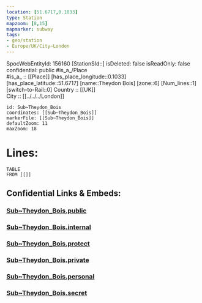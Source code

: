 ```yaml
---
location: [51.6717,0.1033] 
type: Station 
mapzoom: [8,15] 
mapmarker: subway 
tags:
- geo/station
- Europe/UK/City~London
---
```

SpocWebEntityId: 156160
[StationSId::] 
isDeleted: false
isReadOnly: false
confidential: public
#is_a_/Place  
#is_a_ :: [[Place]] 
[has_place_longitude::0.1033] 
[has_place_latitude::51.6717] 
[name::Theydon Bois] 
[zone::6] 
[Num_lines::1] 
[switch-to-Rail::0] 
Country :: [[UK]]  
City :: [[../../../London]]  


```leaflet
id: Sub~Theydon_Bois
coordinates: [[Sub~Theydon_Bois]] 
markerFile: [[Sub~Theydon_Bois]] 
defaultZoom: 11 
maxZoom: 18
```


# Lines: 
```dataview
TABLE 
FROM [[]] 
```


## Confidential Links & Embeds: 

### [Sub~Theydon_Bois.public](/_public/\Earth\Continent\Europe\Europe~North\UK\England\Regions~England\London,Greater\cities~GreaterLondon\Underground\StationSub~Theydon_Bois.public.md) 

### [Sub~Theydon_Bois.internal](/_internal/\Earth\Continent\Europe\Europe~North\UK\England\Regions~England\London,Greater\cities~GreaterLondon\Underground\StationSub~Theydon_Bois.internal.md) 

### [Sub~Theydon_Bois.protect](/_protect/\Earth\Continent\Europe\Europe~North\UK\England\Regions~England\London,Greater\cities~GreaterLondon\Underground\StationSub~Theydon_Bois.protect.md) 

### [Sub~Theydon_Bois.private](/_private/\Earth\Continent\Europe\Europe~North\UK\England\Regions~England\London,Greater\cities~GreaterLondon\Underground\StationSub~Theydon_Bois.private.md) 

### [Sub~Theydon_Bois.personal](/_personal/\Earth\Continent\Europe\Europe~North\UK\England\Regions~England\London,Greater\cities~GreaterLondon\Underground\StationSub~Theydon_Bois.personal.md) 

### [Sub~Theydon_Bois.secret](/_secret/\Earth\Continent\Europe\Europe~North\UK\England\Regions~England\London,Greater\cities~GreaterLondon\Underground\StationSub~Theydon_Bois.secret.md)

